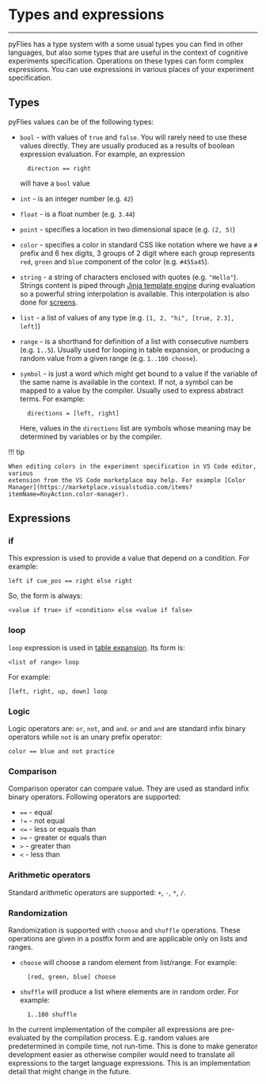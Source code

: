 # Types and expressions

---

pyFlies has a type system with a some usual types you can find in other
languages, but also some types that are useful in the context of cognitive
experiments specification. Operations on these types can form complex
expressions. You can use expressions in various places of your experiment
specification.

## Types

pyFlies values can be of the following types:

- `bool` - with values of `true` and `false`. You will rarely need to use these
  values directly. They are usually produced as a results of boolean expression
  evaluation. For example, an expression
  
        direction == right
      
  will have a `bool` value
  
- `int` - is an integer number (e.g. `42`)
- `float` - is a float number (e.g. `3.44`)
- `point` - specifies a location in two dimensional space (e.g. `(2, 5)`)
- `color` - specifies a color in standard CSS like notation where we have a `#`
  prefix and 6 hex digits, 3 groups of 2 digit where each group represents
  `red`, `green` and `blue` component of the color (e.g. `#455a45`). 
- `string` - a string of characters enclosed with quotes (e.g. `"Hello"`).
  Strings content is piped through [Jinja template
  engine](https://jinja.palletsprojects.com/) during evaluation so a powerful
  string interpolation is available. This interpolation is also done for
  [screens](screens.md).
- `list` - a list of values of any type (e.g. `[1, 2, "hi", [true, 2.3], left]`)
- `range` - is a shorthand for definition of a list with consecutive numbers
  (e.g. `1..5`). Usually used for looping in table expansion, or producing a
  random value from a given range (e.g. `1..100 choose`).
- `symbol` - is just a word which might get bound to a value if the variable of
  the same name is available in the context. If not, a symbol can be mapped to a
  value by the compiler. Usually used to express abstract terms. For example:
  
        directions = [left, right]
      
    Here, values in the `directions` list are symbols whose meaning may be
    determined by variables or by the compiler.
  
!!! tip  
  
    When editing colors in the experiment specification in VS Code editor, various
    extension from the VS Code marketplace may help. For example [Color
    Manager](https://marketplace.visualstudio.com/items?itemName=RoyAction.color-manager).

## Expressions

### if

This expression is used to provide a value that depend on a condition.
For example:

    left if cue_pos == right else right
    
So, the form is always:

    <value if true> if <condition> else <value if false>

### loop

`loop` expression is used in [table
expansion](condition-tables.md#tables-expansion). Its form is:

    <list of range> loop
    
For example:

    [left, right, up, down] loop
    

### Logic

Logic operators are: `or`, `not`, and `and`. `or` and `and` are standard infix
binary operators while `not` is an unary prefix operator:

    color == blue and not practice


### Comparison

Comparison operator can compare value. They are used as standard infix binary
operators. Following operators are supported:

- `==` - equal
- `!=` - not equal
- `<=` - less or equals than
- `>=` - greater or equals than
- `>` - greater than
- `<` - less than

### Arithmetic operators

Standard arithmetic operators are supported: `+`, `-`, `*`, `/`.


### Randomization

Randomization is supported with `choose` and `shuffle` operations. These
operations are given in a postfix form and are applicable only on lists and ranges.

- `choose` will choose a random element from list/range. For example: 

        [red, green, blue] choose
      
- `shuffle` will produce a list where elements are in random order. For example:

        1..100 shuffle

In the current implementation of the compiler all expressions are pre-evaluated
by the compilation process. E.g. random values are predetermined in compile
time, not run-time. This is done to make generator development easier as
otherwise compiler would need to translate all expressions to the target
language expressions. This is an implementation detail that might change in the
future.
